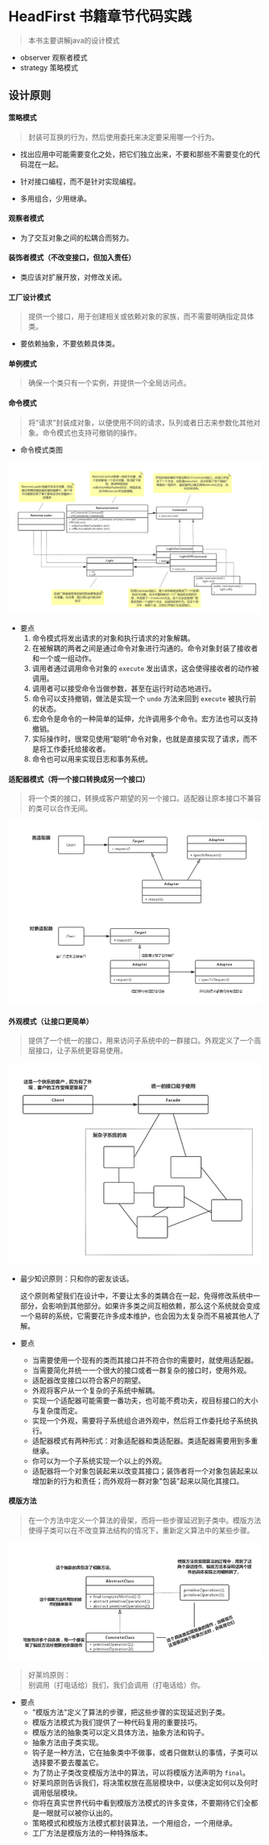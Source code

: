 # HeadFirst 书籍章节代码实践
>本书主要讲解java的设计模式

- observer 观察者模式
- strategy 策略模式


## 设计原则


#### 策略模式

> 封装可互换的行为，然后使用委托来决定要采用哪一个行为。

- 找出应用中可能需要变化之处，把它们独立出来，不要和那些不需要变化的代码混在一起。

- 针对接口编程，而不是针对实现编程。

- 多用组合，少用继承。


#### 观察者模式

- 为了交互对象之间的松耦合而努力。


#### 装饰者模式（不改变接口，但加入责任）

- 类应该对扩展开放，对修改关闭。

#### 工厂设计模式
> 提供一个接口，用于创建相关或依赖对象的家族，而不需要明确指定具体类。

- 要依赖抽象，不要依赖具体类。

#### 单例模式
> 确保一个类只有一个实例，并提供一个全局访问点。

#### 命令模式
> 将“请求”封装成对象，以便使用不同的请求，队列或者日志来参数化其他对象。命令模式也支持可撤销的操作。

- 命令模式类图

![./docs/command_1.png](./docs/command_1.png)

- 要点
    1. 命令模式将发出请求的对象和执行请求的对象解耦。
    2. 在被解耦的两者之间是通过命令对象进行沟通的。命令对象封装了接收者和一个或一组动作。
    3. 调用者通过调用命令对象的 `execute` 发出请求，这会使得接收者的动作被调用。
    4. 调用者可以接受命令当做参数，甚至在运行时动态地进行。
    5. 命令可以支持撤销，做法是实现一个 `undo` 方法来回到 `execute` 被执行前的状态。
    6. 宏命令是命令的一种简单的延伸，允许调用多个命令。宏方法也可以支持撤销。
    7. 实际操作时，很常见使用“聪明”命令对象，也就是直接实现了请求，而不是将工作委托给接收者。
    8. 命令也可以用来实现日志和事务系统。
    
#### 适配器模式（将一个接口转换成另一个接口）

> 将一个类的接口，转换成客户期望的另一个接口。适配器让原本接口不兼容的类可以合作无间。

![./docs/adapter_1.png](./docs/adapter_1.png)

#### 外观模式（让接口更简单）

> 提供了一个统一的接口，用来访问子系统中的一群接口。外观定义了一个高层接口，让子系统更容易使用。

![./docs/facade_1.png](./docs/facade_1.png)

- 最少知识原则：只和你的密友谈话。

    这个原则希望我们在设计中，不要让太多的类耦合在一起，免得修改系统中一部分，会影响到其他部分。如果许多类之间互相依赖，那么这个系统就会变成一个易碎的系统，它需要花许多成本维护，也会因为太复杂而不易被其他人了解。
    
-  要点
    - 当需要使用一个现有的类而其接口并不符合你的需要时，就使用适配器。
    - 当需要简化并统一一个很大的接口或者一群复杂的接口时，使用外观。
    - 适配器改变接口以符合客户的期望。
    - 外观将客户从一个复杂的子系统中解耦。
    - 实现一个适配器可能需要一番功夫，也可能不费功夫，视目标接口的大小与复杂度而定。
    - 实现一个外观，需要将子系统组合进外观中，然后将工作委托给子系统执行。
    - 适配器模式有两种形式：对象适配器和类适配器。类适配器需要用到多重继承。
    - 你可以为一个子系统实现一个以上的外观。
    - 适配器将一个对象包装起来以改变其接口；装饰者将一个对象包装起来以增加新的行为和责任；而外观将一群对象"包装"起来以简化其接口。
    
#### 模版方法

> 在一个方法中定义一个算法的骨架，而将一些步骤延迟到子类中。模版方法使得子类可以在不改变算法结构的情况下，重新定义算法中的某些步骤。

![./docs/template_1.png](./docs/template_1.png)

> 好莱坞原则： <Br/>
> 别调用（打电话给）我们，我们会调用（打电话给）你。

- 要点
    - "模版方法"定义了算法的步骤，把这些步骤的实现延迟到子类。
    - 模版方法模式为我们提供了一种代码复用的重要技巧。
    - 模版方法的抽象类可以定义具体方法，抽象方法和钩子。
    - 抽象方法由子类实现。
    - 钩子是一种方法，它在抽象类中不做事，或者只做默认的事情，子类可以选择要不要去覆盖它。
    - 为了防止子类改变模版方法中的算法，可以将模版方法声明为 `final`。
    - 好莱坞原则告诉我们，将决策权放在高层模块中，以便决定如何以及何时调用低层模块。
    - 你将在真实世界代码中看到模版方法模式的许多变体，不要期待它们全都是一眼就可以被你认出的。
    - 策略模式和模版方法模式都封装算法，一个用组合，一个用继承。
    - 工厂方法是模版方法的一种特殊版本。